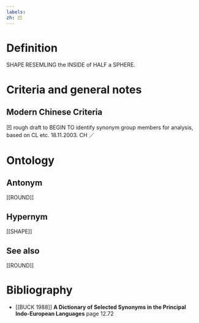 ```yaml
---
labels: 
zh: 凹
---
```


# Definition
SHAPE RESEMLING the INSIDE of HALF a SPHERE.
# Criteria and general notes
## Modern Chinese Criteria
凹
rough draft to BEGIN TO identify synonym group members for analysis, based on CL etc. 18.11.2003. CH ／
# Ontology

## Antonym
[[ROUND]]
## Hypernym
[[SHAPE]]
## See also
[[ROUND]]
# Bibliography
- [[BUCK 1988]]
**A Dictionary of Selected Synonyms in the Principal Indo-European Languages** page 12.72
